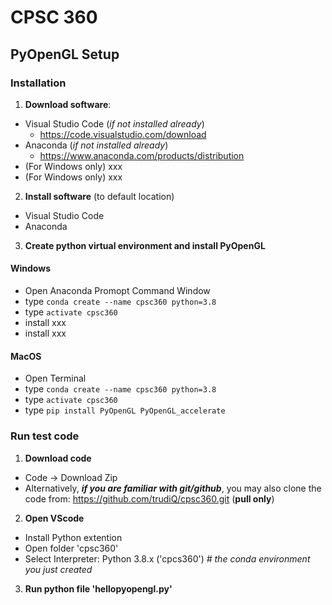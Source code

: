 # CPSC 360
## PyOpenGL Setup
### Installation
1. **Download software**:
  - Visual Studio Code (*if not installed already*)
    - https://code.visualstudio.com/download
  - Anaconda (*if not installed already*)
    - https://www.anaconda.com/products/distribution
  - (For Windows only) xxx
  - (For Windows only) xxx
2. **Install software** (to default location)
  - Visual Studio Code
  - Anaconda
3. **Create python virtual environment and install PyOpenGL**
#### Windows
  - Open Anaconda Promopt Command Window
  - type `conda create --name cpsc360 python=3.8`
  - type `activate cpsc360`
  - install xxx 
  - install xxx
#### MacOS
  - Open Terminal
  - type `conda create --name cpsc360 python=3.8`
  - type `activate cpsc360`
  - type `pip install PyOpenGL PyOpenGL_accelerate`
### Run test code
1. **Download code**
  - Code -> Download Zip
  - Alternatively, ***if you are familiar with git/github***, you may also clone the code from: https://github.com/trudiQ/cpsc360.git (**pull only**)
2. **Open VScode**
  - Install Python extention 
  - Open folder 'cpsc360'
  - Select Interpreter: Python 3.8.x ('cpcs360') *# the conda environment you just created*
3. **Run python file 'hellopyopengl.py'**
